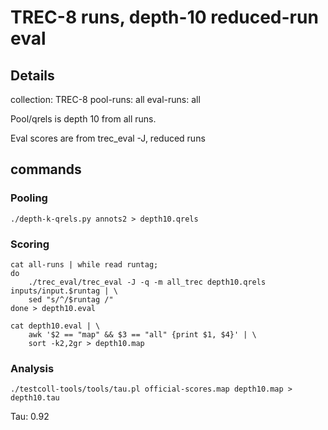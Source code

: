 # TREC-8 runs, depth-10 reduced-run eval

## Details
collection: TREC-8
pool-runs: all
eval-runs: all

Pool/qrels is depth 10 from all runs.

Eval scores are from trec_eval -J, reduced runs

## commands

### Pooling
```shell
./depth-k-qrels.py annots2 > depth10.qrels
```

### Scoring
```shell
cat all-runs | while read runtag; 
do
    ./trec_eval/trec_eval -J -q -m all_trec depth10.qrels inputs/input.$runtag | \
    sed "s/^/$runtag /"
done > depth10.eval

cat depth10.eval | \
    awk '$2 == "map" && $3 == "all" {print $1, $4}' | \
    sort -k2,2gr > depth10.map
```

### Analysis
```shell
./testcoll-tools/tools/tau.pl official-scores.map depth10.map > depth10.tau
```

Tau: 0.92

